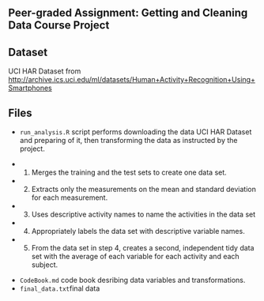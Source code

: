 ## Peer-graded Assignment: Getting and Cleaning Data Course Project

## Dataset
UCI HAR Dataset from http://archive.ics.uci.edu/ml/datasets/Human+Activity+Recognition+Using+Smartphones 
## Files
* ```run_analysis.R``` script performs downloading the data UCI HAR Dataset and preparing of it, then transforming the data as instructed by the project.
+ 1. Merges the training and the test sets to create one data set.
+ 2. Extracts only the measurements on the mean and standard deviation for each measurement. 
+ 3. Uses descriptive activity names to name the activities in the data set
+ 4. Appropriately labels the data set with descriptive variable names. 
+ 5. From the data set in step 4, creates a second, independent tidy data set with the average of each variable for each activity and each subject.
* ```CodeBook.md``` code book desribing data variables and transformations. 
* ```final_data.txt```final data